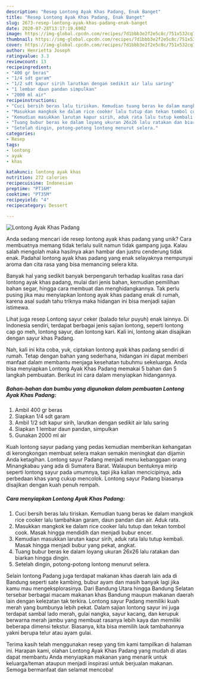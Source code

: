 ```yaml
---
description: "Resep Lontong Ayak Khas Padang, Enak Banget"
title: "Resep Lontong Ayak Khas Padang, Enak Banget"
slug: 2673-resep-lontong-ayak-khas-padang-enak-banget
date: 2020-07-28T13:17:19.690Z
image: https://img-global.cpcdn.com/recipes/7d1bbb3e2f2e5c8c/751x532cq70/lontong-ayak-khas-padang-foto-resep-utama.jpg
thumbnail: https://img-global.cpcdn.com/recipes/7d1bbb3e2f2e5c8c/751x532cq70/lontong-ayak-khas-padang-foto-resep-utama.jpg
cover: https://img-global.cpcdn.com/recipes/7d1bbb3e2f2e5c8c/751x532cq70/lontong-ayak-khas-padang-foto-resep-utama.jpg
author: Henrietta Joseph
ratingvalue: 3.3
reviewcount: 13
recipeingredient:
- "400 gr beras"
- "1/4 sdt garam"
- "1/2 sdt kapur sirih larutkan dengan sedikit air lalu saring"
- "1 lembar daun pandan simpulkan"
- "2000 ml air"
recipeinstructions:
- "Cuci bersih beras lalu tiriskan. Kemudian tuang beras ke dalam mangkok rice cooker lalu tambahkan garam, daun pandan dan air. Aduk rata."
- "Masukkan mangkok ke dalam rice cooker lalu tutup dan tekan tombol cook. Masak hingga mendidih dan menjadi bubur encer."
- "Kemudian masukkan larutan kapur sirih, aduk rata lalu tutup kembali. Masak hingga menjadi bubur yang pekat, angkat."
- "Tuang bubur beras ke dalam loyang ukuran 26x26 lalu ratakan dan biarkan hingga dingin."
- "Setelah dingin, potong-potong lontong menurut selera."
categories:
- Resep
tags:
- lontong
- ayak
- khas

katakunci: lontong ayak khas 
nutrition: 272 calories
recipecuisine: Indonesian
preptime: "PT16M"
cooktime: "PT35M"
recipeyield: "4"
recipecategory: Dessert

---
```



![Lontong Ayak Khas Padang](https://img-global.cpcdn.com/recipes/7d1bbb3e2f2e5c8c/751x532cq70/lontong-ayak-khas-padang-foto-resep-utama.jpg)

Anda sedang mencari ide resep lontong ayak khas padang yang unik? Cara membuatnya memang tidak terlalu sulit namun tidak gampang juga. Kalau salah mengolah maka hasilnya akan hambar dan justru cenderung tidak enak. Padahal lontong ayak khas padang yang enak selayaknya mempunyai aroma dan cita rasa yang bisa memancing selera kita.

Banyak hal yang sedikit banyak berpengaruh terhadap kualitas rasa dari lontong ayak khas padang, mulai dari jenis bahan, kemudian pemilihan bahan segar, hingga cara membuat dan menghidangkannya. Tak perlu pusing jika mau menyiapkan lontong ayak khas padang enak di rumah, karena asal sudah tahu triknya maka hidangan ini bisa menjadi sajian istimewa.

Lihat juga resep Lontong sayur ceker (balado telur puyuh) enak lainnya. Di Indonesia sendiri, terdapat berbagai jenis sajian lontong, seperti lontong cap go meh, lontong sayur, dan lontong kari. Kali ini, lontong akan disajikan dengan sayur khas Padang.


Nah, kali ini kita coba, yuk, ciptakan lontong ayak khas padang sendiri di rumah. Tetap dengan bahan yang sederhana, hidangan ini dapat memberi manfaat dalam membantu menjaga kesehatan tubuhmu sekeluarga. Anda bisa menyiapkan Lontong Ayak Khas Padang memakai 5 bahan dan 5 langkah pembuatan. Berikut ini cara dalam menyiapkan hidangannya.

<!--inarticleads1-->

##### Bahan-bahan dan bumbu yang digunakan dalam pembuatan Lontong Ayak Khas Padang:

1. Ambil 400 gr beras
1. Siapkan 1/4 sdt garam
1. Ambil 1/2 sdt kapur sirih, larutkan dengan sedikit air lalu saring
1. Siapkan 1 lembar daun pandan, simpulkan
1. Gunakan 2000 ml air


Kuah lontong sayur padang yang pedas kemudian memberikan kehangatan di kerongkongan membuat selera makan semakin meningkat dan dijamin Anda ketagihan. Lontong sayur Padang menjadi menu kebanggaan orang Minangkabau yang ada di Sumatera Barat. Walaupun bentuknya mirip seperti lontong sayur pada umumnya, tapi jika kalian mencicipinya, ada perbedaan khas yang cukup mencolok. Lontong sayur Padang biasanya disajikan dengan kuah penuh rempah. 

<!--inarticleads2-->

##### Cara menyiapkan Lontong Ayak Khas Padang:

1. Cuci bersih beras lalu tiriskan. Kemudian tuang beras ke dalam mangkok rice cooker lalu tambahkan garam, daun pandan dan air. Aduk rata.
1. Masukkan mangkok ke dalam rice cooker lalu tutup dan tekan tombol cook. Masak hingga mendidih dan menjadi bubur encer.
1. Kemudian masukkan larutan kapur sirih, aduk rata lalu tutup kembali. Masak hingga menjadi bubur yang pekat, angkat.
1. Tuang bubur beras ke dalam loyang ukuran 26x26 lalu ratakan dan biarkan hingga dingin.
1. Setelah dingin, potong-potong lontong menurut selera.


Selain lontong Padang juga terdapat makanan khas daerah lain ada di Bandung seperti sate kambing, bubur ayam dan masih banyak lagi jika kamu mau mengeksplorasinya. Dari Bandung Utara hingga Bandung Selatan tersebar berbagai macam makanan khas Bandung maupun makanan daerah lain dengan kelezatan tak terkira. Lontong sayur Padang memiliki kuah merah yang bumbunya lebih pekat. Dalam sajian lontong sayur ini juga terdapat sambal lado merah, gulai nangka, sayur kacang, dan kerupuk berwarna merah jambu yang membuat rasanya lebih kaya dan memiliki beberapa dimensi tekstur. Biasanya, kita bisa memilih lauk tambahannya yakni berupa telur atau ayam gulai. 

Terima kasih telah menggunakan resep yang tim kami tampilkan di halaman ini. Harapan kami, olahan Lontong Ayak Khas Padang yang mudah di atas dapat membantu Anda menyiapkan makanan yang menarik untuk keluarga/teman ataupun menjadi inspirasi untuk berjualan makanan. Semoga bermanfaat dan selamat mencoba!
